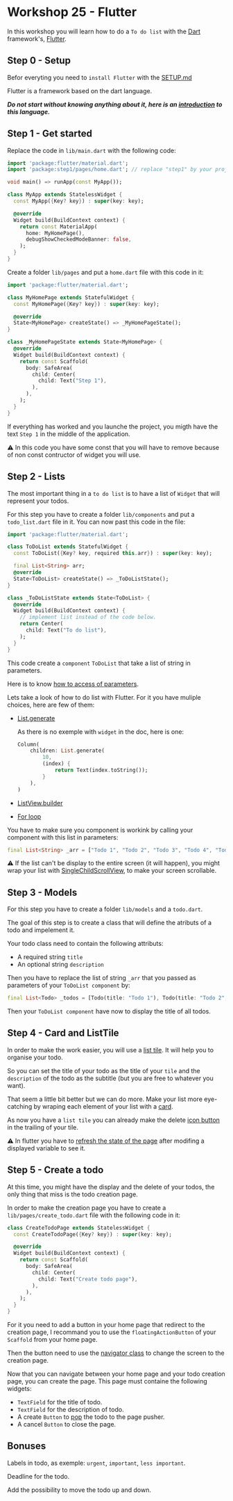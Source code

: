 # Workshop 25 - Flutter

In this workshop you will learn how to do a `To do list` with the [Dart](https://dart.dev/) framework's, [Flutter](https://flutter.dev/).

## Step 0 - Setup

Befor everyting you need to `install Flutter` with the [SETUP.md](./SETUP.md)

Flutter is a framework based on the dart language.

***Do not start without knowing anything about it, here is an [introduction](https://dart.dev/samples) to this language.***

## Step 1 - Get started

Replace the code in `lib/main.dart` with the following code:
```dart
import 'package:flutter/material.dart';
import 'package:step1/pages/home.dart'; // replace "step1" by your project name.

void main() => runApp(const MyApp());

class MyApp extends StatelessWidget {
  const MyApp({Key? key}) : super(key: key);

  @override
  Widget build(BuildContext context) {
    return const MaterialApp(
      home: MyHomePage(),
      debugShowCheckedModeBanner: false,
    );
  }
}
```

Create a folder `lib/pages` and put a `home.dart` file with this code in it:
```dart
import 'package:flutter/material.dart';

class MyHomePage extends StatefulWidget {
  const MyHomePage({Key? key}) : super(key: key);

  @override
  State<MyHomePage> createState() => _MyHomePageState();
}

class _MyHomePageState extends State<MyHomePage> {
  @override
  Widget build(BuildContext context) {
    return const Scaffold(
      body: SafeArea(
        child: Center(
          child: Text("Step 1"),
        ),
      ),
    );
  }
}
```

If everything has worked and you launche the project, you migth have the text `Step 1` in the middle of the application.

:warning: In this code you have some const that you will have to remove because of non const contructor of widget you will use.

## Step 2 - Lists

The most important thing in a `to do list` is to have a list of `Widget` that will represent your todos.

For this step you have to create a folder `lib/components` and put a `todo_list.dart` file in it. You can now past this code in the file:

```dart
import 'package:flutter/material.dart';

class ToDoList extends StatefulWidget {
  const ToDoList({Key? key, required this.arr}) : super(key: key);

  final List<String> arr;
  @override
  State<ToDoList> createState() => _ToDoListState();
}

class _ToDoListState extends State<ToDoList> {
  @override
  Widget build(BuildContext context) {
    // implement list instead of the code below.
    return Center(
      child: Text("To do list"), 
    );
  }
}
```

This code create a `component` `ToDoList` that take a list of string in parameters.

Here is to know [how to access of parameters](https://stackoverflow.com/questions/50287995/passing-data-to-statefulwidget-and-accessing-it-in-its-state-in-flutter).

Lets take a look of how to do list with Flutter. For it you have muliple choices, here are few of them:

- [List.generate](https://api.flutter.dev/flutter/dart-core/List/List.generate.html)


    As there is no exemple with `widget` in the doc, here is one: 
    
    ```dart
    Column(
        children: List.generate(
            10,
            (index) {
                return Text(index.toString());
            }
        ),
    )
    ```
- [ListView.builder](https://docs.flutter.dev/cookbook/lists/long-lists)

- [For loop](https://stackoverflow.com/questions/56947046/flutter-for-loop-to-generate-list-of-widgets)

You have to make sure you component is workink by calling your component with this list in parameters:

```dart
final List<String> _arr = ["Todo 1", "Todo 2", "Todo 3", "Todo 4", "Todo 5"];
```

:warning: If the list can't be display to the entire screen (it will happen), you might wrap your list with [SingleChildScrollView](https://api.flutter.dev/flutter/widgets/SingleChildScrollView-class.html), to make your screen scrollable.

## Step 3 - Models

For this step you have to create a folder `lib/models` and a `todo.dart`.

The goal of this step is to create a class that will define the atributs of a todo and impelement it.

Your todo class need to contain the following attributs:
  
  - A required string `title`
  - An optional string `description`

Then you have to replace the list of string `_arr` that you passed as parameters of your `ToDoList component` by:

```dart
final List<Todo> _todos = [Todo(title: "Todo 1"), Todo(title: "Todo 2", description: "description of todo 2"), Todo(title: "Todo 3"), Todo(title: "Todo 4"), Todo(title: "Todo 5", description: "description of todo 5")];
```

Then your `ToDoList component` have now to display the title of all todos.

## Step 4 - Card and ListTile

In order to make the work easier, you will use a [list tile](https://api.flutter.dev/flutter/material/ListTile-class.html). It will help you to organise your todo.

So you can set the title of your todo as the title of your `tile` and the `description` of the todo as the subtitle (but you are free to whatever you want).

That seem a little bit better but we can do more. Make your list more eye-catching by wraping each element of your list with a [card](https://api.flutter.dev/flutter/material/Card-class.html).

As now you have a `list tile` you can already make the delete [icon button](https://api.flutter.dev/flutter/material/IconButton-class.html) in the trailing of your tile.

:warning: In flutter you have to [refresh the state of the page](https://api.flutter.dev/flutter/widgets/State/setState.html) after modifing a displayed variable to see it.

## Step 5 - Create a todo

At this time, you might have the display and the delete of your todos, the only thing that miss is the todo creation page.

In order to make the creation page you have to create a `lib/pages/create_todo.dart` file with the following code in it:
```dart
class CreateTodoPage extends StatelessWidget {
  const CreateTodoPage({Key? key}) : super(key: key);

  @override
  Widget build(BuildContext context) {
    return const Scaffold(
      body: SafeArea(
        child: Center(
          child: Text("Create todo page"),
        ),
      ),
    );
  }
}
```

For it you need to add a button in your home page that redirect to the creation page, I recommand you to use the `floatingActionButton` of your `Scaffold` from your home page.

Then the button need to use the [navigator class](https://docs.flutter.dev/cookbook/navigation/navigation-basics) to change the screen to the creation page.

Now that you can navigate between your home page and your todo creation page, you can create the page. This page must containe the following widgets:

  - `TextField` for the title of todo.
  - `TextField` for the description of todo.
  - A create `Button` to [pop](https://docs.flutter.dev/cookbook/navigation/returning-data) the todo to the page pusher. 
  - A cancel `Button` to close the page.

## Bonuses

Labels in todo, as exemple: `urgent`, `important`, `less important`.

Deadline for the todo.

Add the possibility to move the todo up and down.